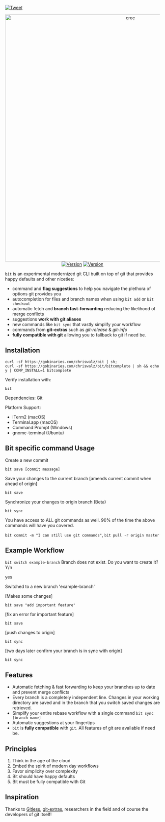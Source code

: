 [![Tweet](https://img.shields.io/twitter/url/http/shields.io.svg?style=social)](https://twitter.com/intent/tweet?text=Bit%20-%20a%20modern%20git%20cli%20&url=https://github.com/chriswalz/bit&hashtags=bit,git,cli,developers)
<p align="center">
<img
    src="https://user-images.githubusercontent.com/6971318/95147815-cd1d6a80-074f-11eb-8265-56466ac628f8.gif"
    width="800px" border="0" alt="croc">
<br>
<a href="https://github.com/chriswalz/bit/tags"><img src="https://img.shields.io/badge/version-v0.4.1-brightgreen.svg?style=flat-square" alt="Version"></a>
<a href="https://goreportcard.com/report/github.com/chriswalz/bit"><img src="https://goreportcard.com/badge/github.com/chriswalz/bit" alt="Version"></a>
</p>

`bit` is an experimental modernized git CLI built on top of git that provides happy defaults and other niceties:

- command and **flag suggestions** to help you navigate the plethora of options git provides you
- autocompletion for files and branch names when using 
`bit add` or `bit checkout`
- automatic fetch and **branch fast-forwarding** reducing the likelihood of merge conflicts 
- suggestions **work with git aliases**
- new commands like `bit sync` that vastly simplify your workflow 
- commands from **git-extras** such as *git-release* & *git-info*
- **fully compatible with git** allowing you to fallback to git if need be.  

## Installation


```shell script
curl -sf https://gobinaries.com/chriswalz/bit | sh;
curl -sf https://gobinaries.com/chriswalz/bit/bitcomplete | sh && echo y | COMP_INSTALL=1 bitcomplete
```

Verify installation with:

`bit`

Dependencies: Git

Platform Support:
- iTerm2 (macOS)
- Terminal.app (macOS)
- Command Prompt (Windows)
- gnome-terminal (Ubuntu)

## Bit specific command Usage 

Create a new commit

`bit save [commit message]`

Save your changes to the current branch [amends current commit when ahead of origin]

`bit save` 

Synchronize your changes to origin branch (Beta)

`bit sync`

You have access to ALL git commands as well. 90% of the time the above commands will have you covered. 

`bit commit -m "I can still use git commands"`, `bit pull -r origin master`

## Example Workflow
`bit switch example-branch`
Branch does not exist. Do you want to create it? Y/n

yes

Switched to a new branch 'example-branch'

[Makes some changes]

`bit save "add important feature"`

[fix an error for important feature]

`bit save`

[push changes to origin]

`bit sync`

[two days later confirm your branch is in sync with origin]

`bit sync`




## Features

- Automatic fetching & fast forwarding to keep your branches up to date and prevent merge conflicts
- Every branch is a completely independent line. Changes in your working directory are saved and in the branch that you switch saved changes are retrieved.
- Simplify your entire rebase workflow with a single command `bit sync [branch-name]` 
- Automatic suggestions at your fingertips 
- `bit` is **fully compatible** with `git`. All features of git are available if need be.  


## Principles 

1. Think in the age of the cloud
1. Embed the spirit of modern day workflows
1. Favor simplicity over complexity 
1. Bit should have happy defaults
1. Bit must be fully compatible with Git

## Inspiration

Thanks to [Gitless](https://gitless.com/), [git-extras](https://github.com/tj/git-extras), researchers in the field and of course the developers of git itself! 
